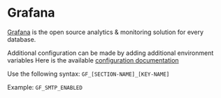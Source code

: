 # Grafana

[Grafana](https://grafana.com/) is the open source analytics & monitoring solution for every database.

Additional configuration can be made by adding additional environment variables
Here is the available [configuration documentation](https://grafana.com/docs/grafana/latest/setup-grafana/configure-grafana/)

Use the following syntax:
`GF_[SECTION-NAME]_[KEY-NAME]`

Example:
`GF_SMTP_ENABLED`
